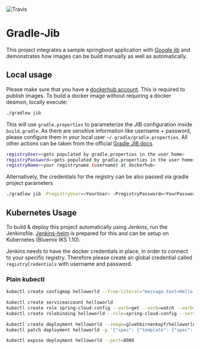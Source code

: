 
![Travis](https://api.travis-ci.org/gluehbirnenkopf/gradle-jib.svg?branch=master)

# Gradle-Jib
This project integrates a sample springboot application with [Google jib](https://github.com/GoogleContainerTools/jib/tree/master/jib-gradle-plugin) and demonstrates how images can be build manually as well as automatically.

## Local usage
Please make sure that you have a [dockerhub account](https://hub.docker.com/). This is required to publish images.
To build a docker image without requiring a docker deamon, locally execute:
```bash
./gradlew jib
```
This will use `gradle.properties` to parameterize the JIB configuration inside `build.gradle`.
As there are sensitive information like username + password, please configure them in your local user `~/.gradle/gradle.properties`.
All other actions can be taken from the official [Gradle JIB docs](https://github.com/GoogleContainerTools/jib/tree/master/jib-gradle-plugin).

```bash
registryUser=<gets populated by gradle.properties in the user home>
registryPassword=<gets populated by gradle.properties in the user home>
registryName=<your registryname (username) at dockerhub>
```

Alternatively, the credentials for the registry can be also passed via gradle project parameters
```bash
./gradlew jib -PregistryUser=<YourUser> -PregistryPassword=<YourPassword>
```

## Kubernetes Usage
To build & deploy this project automatically using Jenkins, run the Jenkinsfile.
[Jenkins-helm](https://github.com/gluehbirnenkopf/jenkins-helm) is prepared for this and can be setup on Kubernetes (Bluemix IKS 1.10).

Jenkins needs to have the docker credentials in place, in order to connect to your specific registry. Therefore please create an global credential called `registryCredentials` with username and password.

### Plain kubectl
```bash
kubectl create configmap helloworld --from-literal="message.text=Hello from Gluehbirnenkopf in the cloud"

kubectl create serviceaccount helloworld
kubectl create role spring-cloud-config --verb=get --verb=watch --verb=list --resource=configmaps --resource=pods --resource=secrets
kubectl create rolebinding helloworld --role=spring-cloud-config --serviceaccount=default:helloworld

kubectl create deployment helloworld --image=gluehbirnenkopf/helloworld:1.1
kubectl patch deployment helloworld -p '{"spec": {"template": {"spec": {"serviceAccountName": "helloworld"}}}}'

kubectl expose deployment helloworld --port=8080
```
